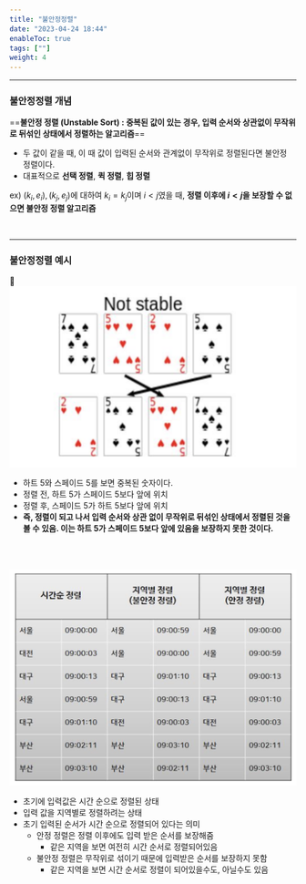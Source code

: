 ```yaml
---
title: "불안정정렬"
date: "2023-04-24 18:44"
enableToc: true
tags: [""]
weight: 4
---
```


<hr>

### 불안정정렬 개념

==**불안정 정렬 (Unstable Sort) : 중복된 값이 있는 경우, 입력 순서와 상관없이 무작위로 뒤섞인 상태에서 정렬하는 알고리즘**==
- 두 값이 같을 때, 이 때 값이 입력된 순서와 관계없이 무작위로 정렬된다면 불안정 정렬이다.
- 대표적으로 **선택 정렬**, **퀵 정렬**, **힙 정렬**

ex) $(k_i,e_i), (k_j, e_j)$에 대하여 $k_i = k_j$이며 $i < j$였을 때, **정렬 이후에 $i < j$을 보장할 수 없으면 불안정 정렬 알고리즘**

<br><hr>

### 불안정정렬 예시

![](brain/image/unstableSort-1.png)

- 하트 5와 스페이드 5를 보면 중복된 숫자이다.
- 정렬 전, 하트 5가 스페이드 5보다 앞에 위치
- 정렬 후, 스페이드 5가 하트 5보다 앞에 위치
- **즉, 정렬이 되고 나서 입력 순서와 상관 없이 무작위로 뒤섞인 상태에서 정렬된 것을 볼 수 있음. 이는 하트 5가 스페이드 5보다 앞에 있음을 보장하지 못한 것이다.**

<br><br>

![](brain/image/stableSort-2.png)

- 초기에 입력값은 시간 순으로 정렬된 상태
- 입력 값을 지역별로 정렬하려는 상태
- 초기 입력된 순서가 시간 순으로 정렬되어 있다는 의미
	- 안정 정렬은 정렬 이후에도 입력 받은 순서를 보장해줌
		- 같은 지역을 보면 여전히 시간 순서로 정렬되어있음
	- 불안정 정렬은 무작위로 섞이기 때문에 입력받은 순서를 보장하지 못함
		- 같은 지역을 보면 시간 순서로 정렬이 되어있을수도, 아닐수도 있음